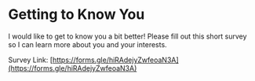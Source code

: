 # Getting to Know You

I would like to get to know you a bit better! Please fill out this short survey so I can learn more about you and your interests.

Survey Link:
[https://forms.gle/hiRAdejyZwfeoaN3A](https://forms.gle/hiRAdejyZwfeoaN3A)